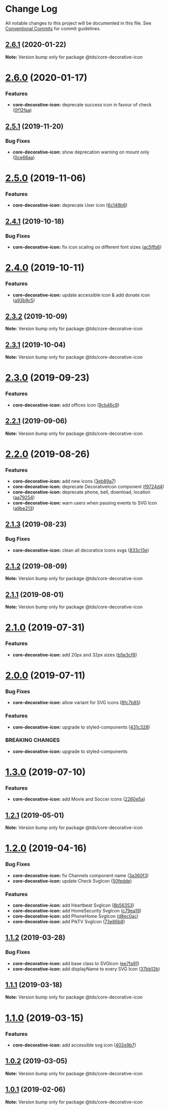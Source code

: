 # Change Log

All notable changes to this project will be documented in this file.
See [Conventional Commits](https://conventionalcommits.org) for commit guidelines.

## [2.6.1](https://github.com/telusdigital/tds/compare/@tds/core-decorative-icon@2.6.0...@tds/core-decorative-icon@2.6.1) (2020-01-22)

**Note:** Version bump only for package @tds/core-decorative-icon





# [2.6.0](https://github.com/telusdigital/tds/compare/@tds/core-decorative-icon@2.5.1...@tds/core-decorative-icon@2.6.0) (2020-01-17)


### Features

* **core-decorative-icon:** deprecate success icon in favour of check ([0f12faa](https://github.com/telusdigital/tds/commit/0f12faa))





## [2.5.1](https://github.com/telusdigital/tds/compare/@tds/core-decorative-icon@2.5.0...@tds/core-decorative-icon@2.5.1) (2019-11-20)


### Bug Fixes

* **core-decorative-icon:** show deprecation warning on mount only ([0ce68aa](https://github.com/telusdigital/tds/commit/0ce68aa))





# [2.5.0](https://github.com/telusdigital/tds/compare/@tds/core-decorative-icon@2.4.1...@tds/core-decorative-icon@2.5.0) (2019-11-06)


### Features

* **core-decorative-icon:** deprecate User icon ([6c148b6](https://github.com/telusdigital/tds/commit/6c148b6))





## [2.4.1](https://github.com/telusdigital/tds/compare/@tds/core-decorative-icon@2.4.0...@tds/core-decorative-icon@2.4.1) (2019-10-18)


### Bug Fixes

* **core-decorative-icon:** fix icon scaling on different font sizes ([ac5ffb6](https://github.com/telusdigital/tds/commit/ac5ffb6))





# [2.4.0](https://github.com/telusdigital/tds/compare/@tds/core-decorative-icon@2.3.2...@tds/core-decorative-icon@2.4.0) (2019-10-11)


### Features

* **core-decorative-icon:** update accessible icon & add donate icon ([a93b9c5](https://github.com/telusdigital/tds/commit/a93b9c5))





## [2.3.2](https://github.com/telusdigital/tds/compare/@tds/core-decorative-icon@2.3.1...@tds/core-decorative-icon@2.3.2) (2019-10-09)

**Note:** Version bump only for package @tds/core-decorative-icon





## [2.3.1](https://github.com/telusdigital/tds/compare/@tds/core-decorative-icon@2.3.0...@tds/core-decorative-icon@2.3.1) (2019-10-04)

**Note:** Version bump only for package @tds/core-decorative-icon





# [2.3.0](https://github.com/telusdigital/tds/compare/@tds/core-decorative-icon@2.2.1...@tds/core-decorative-icon@2.3.0) (2019-09-23)


### Features

* **core-decorative-icon:** add offices icon ([9cb46c9](https://github.com/telusdigital/tds/commit/9cb46c9))





## [2.2.1](https://github.com/telusdigital/tds/compare/@tds/core-decorative-icon@2.2.0...@tds/core-decorative-icon@2.2.1) (2019-09-06)

**Note:** Version bump only for package @tds/core-decorative-icon





# [2.2.0](https://github.com/telusdigital/tds/compare/@tds/core-decorative-icon@2.1.3...@tds/core-decorative-icon@2.2.0) (2019-08-26)


### Features

* **core-decorative-icon:** add new icons ([3eb89a7](https://github.com/telusdigital/tds/commit/3eb89a7))
* **core-decorative-icon:** deprecate DecorativeIcon component ([f9724d4](https://github.com/telusdigital/tds/commit/f9724d4))
* **core-decorative-icon:** deprecate phone, bell, download, location ([aa79254](https://github.com/telusdigital/tds/commit/aa79254))
* **core-decorative-icon:** warn users when passing events to SVG Icon ([a9be213](https://github.com/telusdigital/tds/commit/a9be213))





## [2.1.3](https://github.com/telusdigital/tds/compare/@tds/core-decorative-icon@2.1.2...@tds/core-decorative-icon@2.1.3) (2019-08-23)


### Bug Fixes

* **core-decorative-icon:** clean all decoratice icons svgs ([833c13e](https://github.com/telusdigital/tds/commit/833c13e))





## [2.1.2](https://github.com/telusdigital/tds/compare/@tds/core-decorative-icon@2.1.1...@tds/core-decorative-icon@2.1.2) (2019-08-09)

**Note:** Version bump only for package @tds/core-decorative-icon





## [2.1.1](https://github.com/telusdigital/tds/compare/@tds/core-decorative-icon@2.1.0...@tds/core-decorative-icon@2.1.1) (2019-08-01)

**Note:** Version bump only for package @tds/core-decorative-icon





# [2.1.0](https://github.com/telusdigital/tds/compare/@tds/core-decorative-icon@2.0.0...@tds/core-decorative-icon@2.1.0) (2019-07-31)


### Features

* **core-decorative-icon:** add 20px and 32px sizes ([b5e3cf8](https://github.com/telusdigital/tds/commit/b5e3cf8))





# [2.0.0](https://github.com/telusdigital/tds/compare/@tds/core-decorative-icon@1.3.0...@tds/core-decorative-icon@2.0.0) (2019-07-11)


### Bug Fixes

* **core-decorative-icon:** allow variant for SVG icons ([8fc7b85](https://github.com/telusdigital/tds/commit/8fc7b85))


### Features

* **core-decorative-icon:** upgrade to styled-components ([431c328](https://github.com/telusdigital/tds/commit/431c328))


### BREAKING CHANGES

* **core-decorative-icon:** upgrade to styled-components





# [1.3.0](https://github.com/telusdigital/tds/compare/@tds/core-decorative-icon@1.2.1...@tds/core-decorative-icon@1.3.0) (2019-07-10)


### Features

* **core-decorative-icon:** add Movie and Soccer icons ([2260e5a](https://github.com/telusdigital/tds/commit/2260e5a))





## [1.2.1](https://github.com/telusdigital/tds/compare/@tds/core-decorative-icon@1.2.0...@tds/core-decorative-icon@1.2.1) (2019-05-01)

**Note:** Version bump only for package @tds/core-decorative-icon





# [1.2.0](https://github.com/telusdigital/tds/compare/@tds/core-decorative-icon@1.1.2...@tds/core-decorative-icon@1.2.0) (2019-04-16)


### Bug Fixes

* **core-decorative-icon:** fix Channels component name ([3a360f3](https://github.com/telusdigital/tds/commit/3a360f3))
* **core-decorative-icon:** update Check SvgIcon ([50fedde](https://github.com/telusdigital/tds/commit/50fedde))


### Features

* **core-decorative-icon:** add Heartbeat SvgIcon ([8b56353](https://github.com/telusdigital/tds/commit/8b56353))
* **core-decorative-icon:** add HomeSecurity SvgIcon ([c79ea19](https://github.com/telusdigital/tds/commit/c79ea19))
* **core-decorative-icon:** add PhoneHome SvgIcon ([d8ec0ac](https://github.com/telusdigital/tds/commit/d8ec0ac))
* **core-decorative-icon:** add PikTV SvgIcon ([73e86b8](https://github.com/telusdigital/tds/commit/73e86b8))





## [1.1.2](https://github.com/telusdigital/tds/compare/@tds/core-decorative-icon@1.1.1...@tds/core-decorative-icon@1.1.2) (2019-03-28)


### Bug Fixes

* **core-decorative-icon:** add base class to SVGIcon ([ee7fa91](https://github.com/telusdigital/tds/commit/ee7fa91))
* **core-decorative-icon:** add displayName to every SVG Icon ([37bb12b](https://github.com/telusdigital/tds/commit/37bb12b))





## [1.1.1](https://github.com/telusdigital/tds/compare/@tds/core-decorative-icon@1.1.0...@tds/core-decorative-icon@1.1.1) (2019-03-18)

**Note:** Version bump only for package @tds/core-decorative-icon





# [1.1.0](https://github.com/telusdigital/tds/compare/@tds/core-decorative-icon@1.0.2...@tds/core-decorative-icon@1.1.0) (2019-03-15)


### Features

* **core-decorative-icon:** add accessible svg icon ([402e9b7](https://github.com/telusdigital/tds/commit/402e9b7))





## [1.0.2](https://github.com/telusdigital/tds/compare/@tds/core-decorative-icon@1.0.1...@tds/core-decorative-icon@1.0.2) (2019-03-05)

**Note:** Version bump only for package @tds/core-decorative-icon





## [1.0.1](https://github.com/telusdigital/tds/compare/@tds/core-decorative-icon@1.0.0...@tds/core-decorative-icon@1.0.1) (2019-02-06)

**Note:** Version bump only for package @tds/core-decorative-icon
